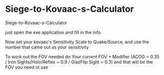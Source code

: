 # Siege-to-Kovaac-s-Calculator
 Siege-to-Kovaac-s-Calculator


just open the exe application and fill in the info.

Now set your kovaac's Sensitivity Scale to Quake/Source, and use the number that came out as your sensitivity


To work out the FOV needed do Your current FOV * Modifier (ACOG = 0.35 / Iron Sights/Holo/Reflex = 0.9 / GlazFlip Sight = 0.3) and that will be the FOV you need ot use
